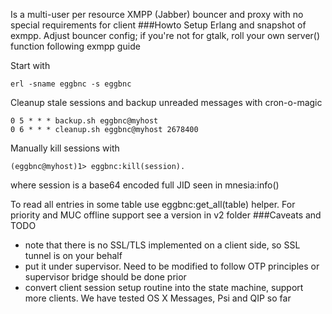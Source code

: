 Is a multi-user per resource XMPP (Jabber) bouncer and proxy with no special requirements for client
###Howto
Setup Erlang and snapshot of exmpp. Adjust bouncer config; if you're not for gtalk, roll your own server() function following exmpp guide

Start with
```
erl -sname eggbnc -s eggbnc
```
Cleanup stale sessions and backup unreaded messages with cron-o-magic
```
0 5 * * * backup.sh eggbnc@myhost
0 6 * * * cleanup.sh eggbnc@myhost 2678400
```
Manually kill sessions with
```
(eggbnc@myhost)1> eggbnc:kill(session).
```
where session is a base64 encoded full JID seen in mnesia:info()

To read all entries in some table use eggbnc:get_all(table) helper. For priority and MUC offline support see a version in v2 folder
###Caveats and TODO
- note that there is no SSL/TLS implemented on a client side, so SSL tunnel is on your behalf
- put it under supervisor. Need to be modified to follow OTP principles or supervisor bridge should be done prior
- convert client session setup routine into the state machine, support more clients. We have tested OS X Messages, Psi and QIP so far
